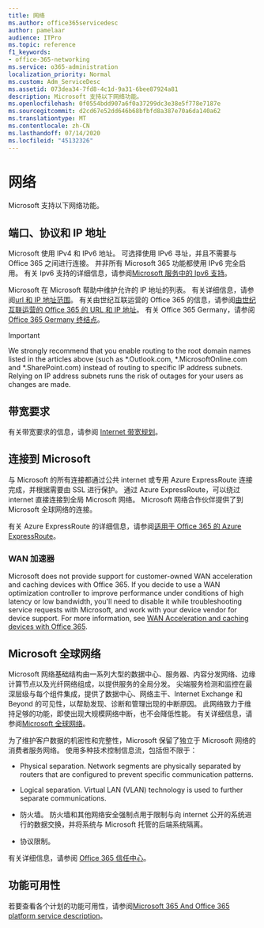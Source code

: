 ```yaml
---
title: 网络
ms.author: office365servicedesc
author: pamelaar
audience: ITPro
ms.topic: reference
f1_keywords:
- office-365-networking
ms.service: o365-administration
localization_priority: Normal
ms.custom: Adm_ServiceDesc
ms.assetid: 073dea34-7fd8-4c1d-9a31-6bee87924a81
description: Microsoft 支持以下网络功能。
ms.openlocfilehash: 0f0554bdd907a6f0a37299dc3e38e5f778e7187e
ms.sourcegitcommit: d2cd67e52dd646b68bfbfd8a387e70a6da140a62
ms.translationtype: MT
ms.contentlocale: zh-CN
ms.lasthandoff: 07/14/2020
ms.locfileid: "45132326"
---
```

# <a name="networking"></a>网络

Microsoft 支持以下网络功能。
  
## <a name="ports-protocols-and-ip-addresses"></a>端口、协议和 IP 地址

Microsoft 使用 IPv4 和 IPv6 地址。 可选择使用 IPv6 寻址，并且不需要与 Office 365 之间进行连接。 并非所有 Microsoft 365 功能都使用 IPv6 完全启用。 有关 Ipv6 支持的详细信息，请参阅[Microsoft 服务中的 Ipv6 支持](https://docs.microsoft.com/office365/enterprise/ipv6-support)。
  
Microsoft 在 Microsoft 帮助中维护允许的 IP 地址的列表。 有关详细信息，请参阅[url 和 IP 地址范围](https://docs.microsoft.com/office365/enterprise/urls-and-ip-address-ranges)。 有关由世纪互联运营的 Office 365 的信息，请参阅[由世纪互联运营的 Office 365 的 URL 和 IP 地址](https://docs.microsoft.com/office365/enterprise/managing-office-365-endpoints)。 有关 Office 365 Germany，请参阅 [Office 365 Germany 终结点](https://support.office.com/article/Office-365-Germany-endpoints-8a113a50-0071-4155-bb8e-eba5a8dbd4c8)。
  
> [!IMPORTANT]
> We strongly recommend that you enable routing to the root domain names listed in the articles above (such as \*.Outlook.com, \*.MicrosoftOnline.com and \*.SharePoint.com) instead of routing to specific IP address subnets. Relying on IP address subnets runs the risk of outages for your users as changes are made. 
  
## <a name="bandwidth-requirements"></a>带宽要求

有关带宽要求的信息，请参阅 [Internet 带宽规划](https://docs.microsoft.com/office365/enterprise/network-planning-and-performance)。
  
## <a name="connecting-to-microsoft"></a>连接到 Microsoft

与 Microsoft 的所有连接都通过公共 internet 或专用 Azure ExpressRoute 连接完成，并根据需要由 SSL 进行保护。 通过 Azure ExpressRoute，可以绕过 internet 直接连接到全局 Microsoft 网络。 Microsoft 网络合作伙伴提供了到 Microsoft 全球网络的连接。
  
有关 Azure ExpressRoute 的详细信息，请参阅[适用于 Office 365 的 Azure ExpressRoute](https://aka.ms/expressrouteoffice365)。
  
### <a name="wan-accelerators"></a>WAN 加速器

Microsoft does not provide support for customer-owned WAN acceleration and caching devices with Office 365. If you decide to use a WAN optimization controller to improve performance under conditions of high latency or low bandwidth, you'll need to disable it while troubleshooting service requests with Microsoft, and work with your device vendor for device support. For more information, see [WAN Acceleration and caching devices with Office 365](https://support.microsoft.com/help/2690045/using-third-party-network-devices-or-solutions-with-office-365).
  
## <a name="the-global-microsoft-network"></a>Microsoft 全球网络

Microsoft 网络基础结构由一系列大型的数据中心、服务器、内容分发网络、边缘计算节点以及光纤网络组成，以提供服务的全局分发。 尖端服务检测和监控在最深层级与每个组件集成，提供了数据中心、网络主干、Internet Exchange 和 Beyond 的可见性，以帮助发现、诊断和管理出现的中断原因。 此网络致力于维持足够的功能，即使出现大规模网络中断，也不会降低性能。 有关详细信息，请参阅[Microsoft 全球网络](https://docs.microsoft.com/azure/networking/microsoft-global-network)。 
  
为了维护客户数据的机密性和完整性，Microsoft 保留了独立于 Microsoft 网络的消费者服务网络。 使用多种技术控制信息流，包括但不限于：
  
- Physical separation. Network segments are physically separated by routers that are configured to prevent specific communication patterns.
    
- Logical separation. Virtual LAN (VLAN) technology is used to further separate communications.
    
- 防火墙。 防火墙和其他网络安全强制点用于限制与向 internet 公开的系统进行的数据交换，并将系统与 Microsoft 托管的后端系统隔离。 
    
- 协议限制。
    
有关详细信息，请参阅 [Office 365 信任中心](https://www.microsoft.com/trust-center)。 
  
## <a name="feature-availability"></a>功能可用性

若要查看各个计划的功能可用性，请参阅[Microsoft 365 And Office 365 platform service description](office-365-platform-service-description.md)。
  

